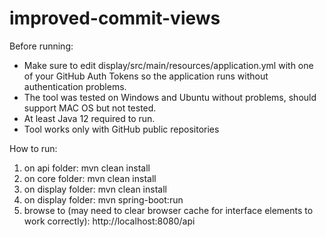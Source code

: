 # improved-commit-views

Before running:

- Make sure to edit display/src/main/resources/application.yml with one of your GitHub Auth Tokens so the application runs without authentication problems.
- The tool was tested on Windows and Ubuntu without problems, should support MAC OS but not tested.
- At least Java 12 required to run.
- Tool works only with GitHub public repositories


How to run:

1) on api folder: mvn clean install
2) on core folder: mvn clean install
3) on display folder: mvn clean install
4) on display folder: mvn spring-boot:run
5) browse to (may need to clear browser cache for interface elements to work correctly): http://localhost:8080/api
